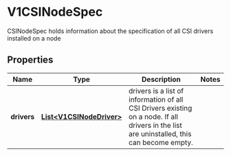 

# V1CSINodeSpec

CSINodeSpec holds information about the specification of all CSI drivers installed on a node
## Properties

Name | Type | Description | Notes
------------ | ------------- | ------------- | -------------
**drivers** | [**List&lt;V1CSINodeDriver&gt;**](V1CSINodeDriver.md) | drivers is a list of information of all CSI Drivers existing on a node. If all drivers in the list are uninstalled, this can become empty. | 



